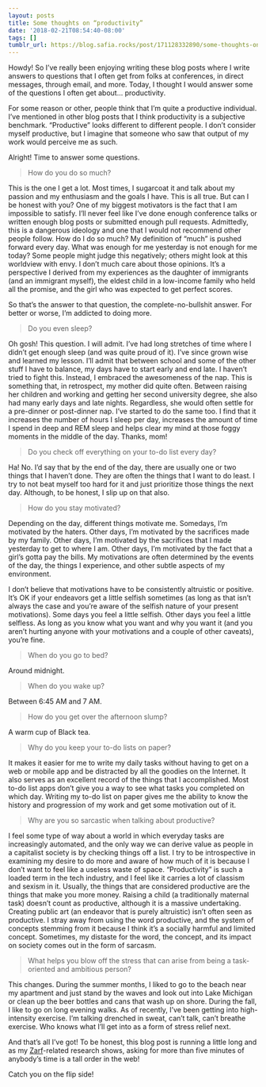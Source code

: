 ```yaml
---
layout: posts
title: Some thoughts on “productivity”
date: '2018-02-21T08:54:40-08:00'
tags: []
tumblr_url: https://blog.safia.rocks/post/171128332890/some-thoughts-on-productivity
---
```

Howdy! So I’ve really been enjoying writing these blog posts where I write answers to questions that I often get from folks at conferences, in direct messages, through email, and more. Today, I thought I would answer some of the questions I often get about… productivity.

For some reason or other, people think that I’m quite a productive individual. I’ve mentioned in other blog posts that I think productivity is a subjective benchmark. “Productive” looks different to different people. I don’t consider myself productive, but I imagine that someone who saw that output of my work would perceive me as such.

Alright! Time to answer some questions.

> How do you do so much?

This is the one I get a lot. Most times, I sugarcoat it and talk about my passion and my enthusiasm and the goals I have. This is all true. But can I be honest with you? One of my biggest motivators is the fact that I am impossible to satisfy. I’ll never feel like I’ve done enough conference talks or written enough blog posts or submitted enough pull requests. Admittedly, this is a dangerous ideology and one that I would not recommend other people follow. How do I do so much? My definition of “much” is pushed forward every day. What was enough for me yesterday is not enough for me today? Some people might judge this negatively; others might look at this worldview with envy. I don’t much care about those opinions. It’s a perspective I derived from my experiences as the daughter of immigrants (and an immigrant myself), the eldest child in a low-income family who held all the promise, and the girl who was expected to get perfect scores.

So that’s the answer to that question, the complete-no-bullshit answer. For better or worse, I’m addicted to doing more.

> Do you even sleep?

Oh gosh! This question. I will admit. I’ve had long stretches of time where I didn’t get enough sleep (and was quite proud of it). I’ve since grown wise and learned my lesson. I’ll admit that between school and some of the other stuff I have to balance, my days have to start early and end late. I haven’t tried to fight this. Instead, I embraced the awesomeness of the nap. This is something that, in retrospect, my mother did quite often. Between raising her children and working and getting her second university degree, she also had many early days and late nights. Regardless, she would often settle for a pre-dinner or post-dinner nap. I’ve started to do the same too. I find that it increases the number of hours I sleep per day, increases the amount of time I spend in deep and REM sleep and helps clear my mind at those foggy moments in the middle of the day. Thanks, mom!

> Do you check off everything on your to-do list every day?

Ha! No. I’d say that by the end of the day, there are usually one or two things that I haven’t done. They are often the things that I want to do least. I try to not beat myself too hard for it and just prioritize those things the next day. Although, to be honest, I slip up on that also.

> How do you stay motivated?

Depending on the day, different things motivate me. Somedays, I’m motivated by the haters. Other days, I’m motivated by the sacrifices made by my family. Other days, I’m motivated by the sacrifices that I made yesterday to get to where I am. Other days, I’m motivated by the fact that a girl’s gotta pay the bills. My motivations are often determined by the events of the day, the things I experience, and other subtle aspects of my environment.

I don’t believe that motivations have to be consistently altruistic or positive. It’s OK if your endeavors get a little selfish sometimes (as long as that isn’t always the case and you’re aware of the selfish nature of your present motivations). Some days you feel a little selfish. Other days you feel a little selfless. As long as you know what you want and why you want it (and you aren’t hurting anyone with your motivations and a couple of other caveats), you’re fine.

> When do you go to bed?

Around midnight.

> When do you wake up?

Between 6:45 AM and 7 AM.

> How do you get over the afternoon slump?

A warm cup of Black tea.

> Why do you keep your to-do lists on paper?

It makes it easier for me to write my daily tasks without having to get on a web or mobile app and be distracted by all the goodies on the Internet. It also serves as an excellent record of the things that I accomplished. Most to-do list apps don’t give you a way to see what tasks you completed on which day. Writing my to-do list on paper gives me the ability to know the history and progression of my work and get some motivation out of it.

> Why are you so sarcastic when talking about productive?

I feel some type of way about a world in which everyday tasks are increasingly automated, and the only way we can derive value as people in a capitalist society is by checking things off a list. I try to be introspective in examining my desire to do more and aware of how much of it is because I don’t want to feel like a useless waste of space. “Productivity” is such a loaded term in the tech industry, and I feel like it carries a lot of classism and sexism in it. Usually, the things that are considered productive are the things that make you more money. Raising a child (a traditionally maternal task) doesn’t count as productive, although it is a massive undertaking. Creating public art (an endeavor that is purely altruistic) isn’t often seen as productive. I stray away from using the word productive, and the system of concepts stemming from it because I think it’s a socially harmful and limited concept. Sometimes, my distaste for the word, the concept, and its impact on society comes out in the form of sarcasm.

> What helps you blow off the stress that can arise from being a task-oriented and ambitious person?

This changes. During the summer months, I liked to go to the beach near my apartment and just stand by the waves and look out into Lake Michigan or clean up the beer bottles and cans that wash up on shore. During the fall, I like to go on long evening walks. As of recently, I’ve been getting into high-intensity exercise. I’m talking drenched in sweat, can’t talk, can’t breathe exercise. Who knows what I’ll get into as a form of stress relief next.

And that’s all I’ve got! To be honest, this blog post is running a little long and as my [Zarf](https://zarf.co)-related research shows, asking for more than five minutes of anybody’s time is a tall order in the web!

Catch you on the flip side!

